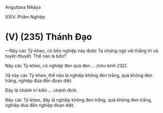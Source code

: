 Aṅguttara Nikāya

XXIV. Phẩm Nghiệp

# (V) (235) Thánh Ðạo

—Này các Tỷ-kheo, có bốn nghiệp này được Ta chứng ngộ với thắng trí và tuyên thuyết. Thế nào là bốn?

Này các Tỷ-kheo, có nghiệp đen quả đen ... _(như kinh 232)._

Và này các Tỷ-kheo, thế nào là nghiệp không đen trắng, quả không đen trắng, nghiệp đưa đến đoạn diệt.

Ðây là chánh tri kiến ... chánh định.

Này các Tỷ-kheo, đây là nghiệp không đen trắng, quả không đen trắng, nghiệp đưa đến nghiệp đoạn diệt.

